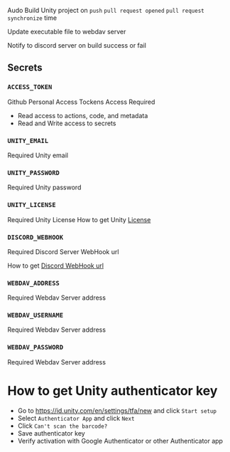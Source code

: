 Audo Build Unity project on `push` `pull request opened` `pull request synchronize` time

Update executable file to webdav server

Notify to discord server on build success or fail

## Secrets 

### `ACCESS_TOKEN`
 Github Personal Access Tockens Access Required
 * Read access to actions, code, and metadata
 * Read and Write access to secrets
### `UNITY_EMAIL`
  Required Unity email
### `UNITY_PASSWORD`
  Required Unity password
### `UNITY_LICENSE`
  Required Unity License
  How to get Unity [License](https://game.ci/docs/github/activation) 
### `DISCORD_WEBHOOK`
  Required Discord Server WebHook url
  
  How to get [Discord WebHook url](https://gist.github.com/jagrosh/5b1761213e33fc5b54ec7f6379034a22)
### `WEBDAV_ADDRESS`
  Required Webdav Server address
### `WEBDAV_USERNAME`
  Required Webdav Server address
### `WEBDAV_PASSWORD`
  Required Webdav Server address

# How to get Unity authenticator key
* Go to https://id.unity.com/en/settings/tfa/new  and click `Start setup`
* Select `Authenticator App` and click `Next`
* Click `Can't scan the barcode?`
* Save authenticator key
* Verify activation with Google Authenticator or other Authenticator app
